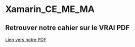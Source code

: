 # Xamarin_CE_ME_MA

## Retrouver notre cahier sur le VRAI PDF


<a href="https://www.youtube.com/watch?v=dQw4w9WgXcQ">Lien vers notre PDF</a>
